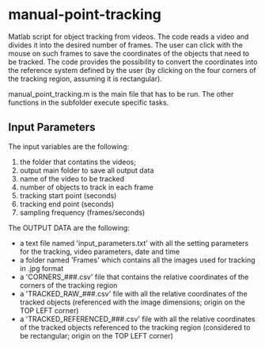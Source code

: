 # manual-point-tracking
Matlab script for object tracking from videos.
The code reads a video and divides it into the desired number of frames.
The user can click with the mouse on such frames to save the coordinates of the objects that need to be tracked.
The code provides the possibility to convert the coordinates into the reference system defined by the user (by clicking on the four corners of the tracking region, assuming it is rectangular).

manual_point_tracking.m is the main file that has to be run. The other functions in the subfolder execute specific tasks.

## Input Parameters
The input variables are the following:

1.  the folder that contatins the videos;
2.  output main folder to save all output data
3.  name of the video to be tracked
4.  number of objects to track in each frame
5.  tracking start point (seconds)
6.  tracking end point (seconds)
7.  sampling frequency (frames/seconds)

The OUTPUT DATA are the following:
-  a text file named 'input_parameters.txt' with all the setting parameters for the tracking, video parameters, date and time
-  a folder named 'Frames' which contains all the images used for tracking in .jpg format
-  a 'CORNERS_###.csv' file that contains the relative coordinates of the corners of the tracking region 
-  a 'TRACKED_RAW_###.csv' file with all the relative coordinates of the tracked objects (referenced with the image dimensions; origin on the TOP LEFT corner)
-  a 'TRACKED_REFERENCED_###.csv' file with all the relative coordinates of the tracked objects referenced to the tracking region (considered to be rectangular; origin on the TOP LEFT corner)
